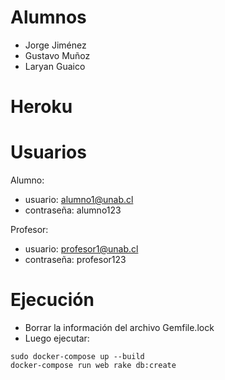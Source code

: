 # Alumnos
- Jorge Jiménez
- Gustavo Muñoz
- Laryan Guaico

# Heroku

# Usuarios
Alumno:
- usuario: alumno1@unab.cl
- contraseña: alumno123

Profesor:
- usuario: profesor1@unab.cl
- contraseña: profesor123

# Ejecución
- Borrar la información del archivo Gemfile.lock
- Luego ejecutar:
```
sudo docker-compose up --build
docker-compose run web rake db:create
```